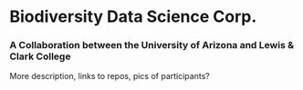 # Biodiversity Data Science Corp.
### A Collaboration between the University of Arizona and Lewis & Clark College

More description, links to repos, pics of participants?
